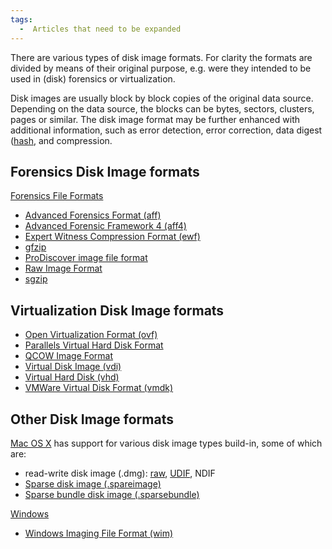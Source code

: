 ```yaml
---
tags:
  -  Articles that need to be expanded
---
```

There are various types of disk image formats. For clarity the formats
are divided by means of their original purpose, e.g. were they intended
to be used in (disk) forensics or virtualization.

Disk images are usually block by block copies of the original data
source. Depending on the data source, the blocks can be bytes, sectors,
clusters, pages or similar. The disk image format may be further
enhanced with additional information, such as error detection, error
correction, data digest ([hash](hash.md), and compression.

## Forensics Disk Image formats

[Forensics File Formats](:category:forensics_file_formats.md)

- [Advanced Forensics Format (aff)](aff.md)
- [Advanced Forensic Framework 4 (aff4)](aff4.md)
- [Expert Witness Compression Format
  (ewf)](encase_image_file_format.md)
- [gfzip](gfzip.md)
- [ProDiscover image file
  format](prodiscover_image_file_format.md)
- [Raw Image Format](raw_image_format.md)
- [sgzip](sgzip.md)

## Virtualization Disk Image formats

- [Open Virtualization Format
  (ovf)](open_virtualization_format_(ovf).md)
- [Parallels Virtual Hard Disk
  Format](parallels_virtual_hard_disk_format.md)
- [QCOW Image Format](qcow_image_format.md)
- [Virtual Disk Image (vdi)](virtual_disk_image_(vdi).md)
- [Virtual Hard Disk (vhd)](virtual_hard_disk_(vhd).md)
- [VMWare Virtual Disk Format
  (vmdk)](vmware_virtual_disk_format_(vmdk).md)

## Other Disk Image formats

[Mac OS X](mac_os_x.md) has support for various disk image types
build-in, some of which are:

- read-write disk image (.dmg): [raw](raw_image_format.md),
  [UDIF](http://newosxbook.com/DMG.html), NDIF
- [Sparse disk image (.spareimage)](sparse_image_format.md)
- [Sparse bundle disk image
  (.sparsebundle)](sparse_bundle_image_format.md)

[Windows](windows.md)

- [Windows Imaging File Format
  (wim)](windows_imaging_file_format_(wim).md)